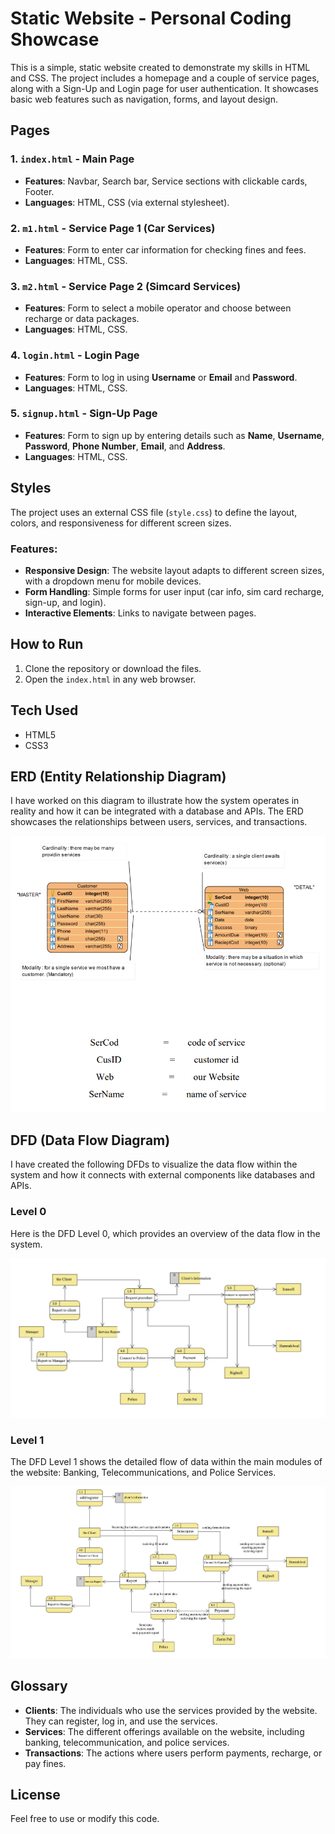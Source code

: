 # Static Website - Personal Coding Showcase

This is a simple, static website created to demonstrate my skills in HTML and CSS. The project includes a homepage and a couple of service pages, along with a Sign-Up and Login page for user authentication. It showcases basic web features such as navigation, forms, and layout design. 

## Pages

### 1. `index.html` - Main Page
- **Features**: Navbar, Search bar, Service sections with clickable cards, Footer.
- **Languages**: HTML, CSS (via external stylesheet).

### 2. `m1.html` - Service Page 1 (Car Services)
- **Features**: Form to enter car information for checking fines and fees.
- **Languages**: HTML, CSS.

### 3. `m2.html` - Service Page 2 (Simcard Services)
- **Features**: Form to select a mobile operator and choose between recharge or data packages.
- **Languages**: HTML, CSS.

### 4. `login.html` - Login Page
- **Features**: Form to log in using **Username** or **Email** and **Password**.
- **Languages**: HTML, CSS.

### 5. `signup.html` - Sign-Up Page
- **Features**: Form to sign up by entering details such as **Name**, **Username**, **Password**, **Phone Number**, **Email**, and **Address**.
- **Languages**: HTML, CSS.

## Styles
The project uses an external CSS file (`style.css`) to define the layout, colors, and responsiveness for different screen sizes.

### Features:
- **Responsive Design**: The website layout adapts to different screen sizes, with a dropdown menu for mobile devices.
- **Form Handling**: Simple forms for user input (car info, sim card recharge, sign-up, and login).
- **Interactive Elements**: Links to navigate between pages.

## How to Run
1. Clone the repository or download the files.
2. Open the `index.html` in any web browser.

## Tech Used
- HTML5
- CSS3

## ERD (Entity Relationship Diagram)
I have worked on this diagram to illustrate how the system operates in reality and how it can be integrated with a database and APIs. The ERD showcases the relationships between users, services, and transactions.

![ERD Diagram](ERD.png)  <!-- Replace with your ERD image file -->

## DFD (Data Flow Diagram)
I have created the following DFDs to visualize the data flow within the system and how it connects with external components like databases and APIs.

### Level 0
Here is the DFD Level 0, which provides an overview of the data flow in the system.

![DFD Level 0](DFD0.jpg)  <!-- Replace with your DFD Level 0 image file -->

### Level 1
The DFD Level 1 shows the detailed flow of data within the main modules of the website: Banking, Telecommunications, and Police Services.

![DFD Level 1](DFD1.jpg)  <!-- Replace with your DFD Level 1 image file -->

## Glossary
- **Clients**: The individuals who use the services provided by the website. They can register, log in, and use the services.
- **Services**: The different offerings available on the website, including banking, telecommunication, and police services.
- **Transactions**: The actions where users perform payments, recharge, or pay fines.

## License
Feel free to use or modify this code.
